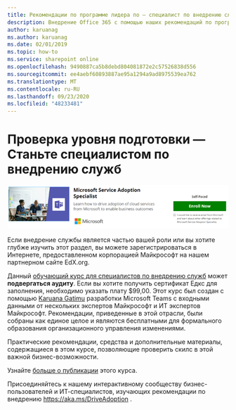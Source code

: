 ```yaml
---
title: Рекомендации по программе лидера по — специалист по внедрению служб
description: Внедрение Office 365 с помощью наших рекомендаций по программе лидера по
author: karuanag
ms.author: karuanag
ms.date: 02/01/2019
ms.topic: how-to
ms.service: sharepoint online
ms.openlocfilehash: 9490887ca5b8debd804081872e2c57526838d556
ms.sourcegitcommit: ee4aebf60893887ae95a1294a9ad8975539ea762
ms.translationtype: MT
ms.contentlocale: ru-RU
ms.lasthandoff: 09/23/2020
ms.locfileid: "48233481"
---
```

# <a name="validate-your-skills---become-a-service-adoption-specialist"></a>Проверка уровня подготовки — Станьте специалистом по внедрению служб

![Учебный курс для специалиста по внедрению служб](media/champs_sascourse.png)

Если внедрение службы является частью вашей роли или вы хотите глубже изучить этот раздел, вы можете зарегистрироваться в Интернете, предоставленном корпорацией Майкрософт на нашем партнерном сайте EdX.org. 

Данный [обучающий курс для специалистов по внедрению служб](https://aka.ms/AdoptionCert) может **подвергаться аудиту**.  Если вы хотите получить сертификат Едкс для заполнения, необходимо указать плату $99,00.  Этот курс был создан с помощью [Karuana Gatimu](https://linkedin.com/in/karuanagatimu) разработки Microsoft Teams с входными данными от нескольких экспертов Майкрософт и ИТ экспертов Майкрософт.  Рекомендации, приведенные в этой отрасли, были собраны как единое целое и являются бесплатными для формального образования организационного управления изменениями.  

Практические рекомендации, средства и дополнительные материалы, содержащиеся в этом курсе, позволяющие проверить скилс в этой важной бизнес-возможности.  

Узнайте [больше о публикации](https://aka.ms/AdoptionCertAnnouncement) этого курса. 

Присоединяйтесь к нашему интерактивному сообществу бизнес-пользователей и ИТ-специалистов, изучающих рекомендации по внедрению https://aka.ms/DriveAdoption . 